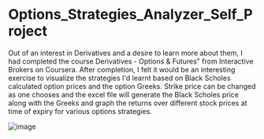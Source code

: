 # Options_Strategies_Analyzer_Self_Project

Out of an interest in Derivatives and a desire to learn more about them, I had completed the course Derivatives - Options & Futures" from
Interactive Brokers on Coursera. After completion, I felt it would be an interesting exercise to visualize the strategies I'd learnt based on Black Scholes calculated option prices and the option Greeks. Strike price can be changed as one chooses and the excel file will generate the Black Scholes price along with the Greeks and graph the returns over different stock prices at time of expiry for various options strategies.

![image](https://github.com/theterminator2k/Options_Strategies_Analyzer_Self_Project/assets/174015398/e6ba1bc3-e320-491b-90e7-3b343ce80b0c)
